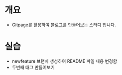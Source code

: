 # 개요
* Gitpage를 활용하여 블로그를 만들어보는 스터디 입니다.


# 실습
* newfeature 브랜치 생성하여 README 파일 내용 변경함
* 두번째 태그 만들어보기